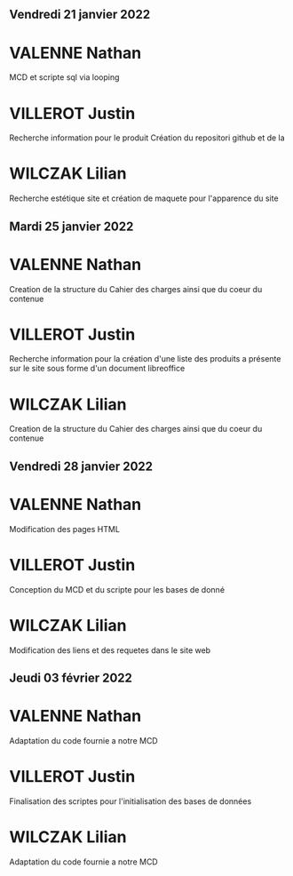 ## Vendredi 21 janvier 2022

# VALENNE Nathan

MCD et scripte sql via looping

# VILLEROT Justin

Recherche information pour le produit
Création du repositori github et de la 

# WILCZAK Lilian

Recherche estétique site et création de maquete pour l'apparence du site

## Mardi 25 janvier 2022 

# VALENNE Nathan

Creation de la structure du Cahier des charges ainsi que du coeur du contenue

# VILLEROT Justin

Recherche information pour la création d'une liste des produits a présente sur le site sous forme d'un document libreoffice

# WILCZAK Lilian

Creation de la structure du Cahier des charges ainsi que du coeur du contenue

## Vendredi 28 janvier 2022  

# VALENNE Nathan

Modification des pages HTML

# VILLEROT Justin

Conception du MCD et du scripte pour les bases de donné

# WILCZAK Lilian

Modification des liens et des requetes dans le site web

## Jeudi 03 février 2022 

# VALENNE Nathan

Adaptation du code fournie a notre MCD

# VILLEROT Justin

Finalisation des scriptes pour l'initialisation des bases de données

# WILCZAK Lilian

Adaptation du code fournie a notre MCD

